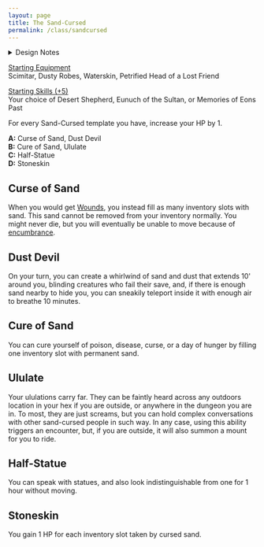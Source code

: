 ```yaml
---
layout: page
title: The Sand-Cursed
permalink: /class/sandcursed
---
```


<details markdown="1">
<summary>Design Notes</summary>
*This was thought as a monster class for the [Desert Giant](/monsters/giant-desert). I loved the idea of the inevitable death by petrification, so I designed this class to be about survival but at a permanent cost. It's between the inventory management of my "fat classes" ([Ogre](/class/fighter/ogre) and [Pigfolk](/class/specialist/pigfolk)) and my other "doomed" class the [mutant](/fighter/mutant). The last template might look simple, but any sand-cursed character that survived that long will probably need this huge boost in survivability. — SaltyGoo* 
</details>

<ins>Starting Equipment</ins><br>
Scimitar, Dusty Robes, Waterskin, Petrified Head of a Lost Friend

<ins>Starting Skills (+5)</ins><br>
Your choice of Desert Shepherd, Eunuch of the Sultan, or Memories of Eons Past

For every Sand-Cursed template you have, increase your HP by 1.

**A:** Curse of Sand, Dust Devil<br>
**B:** Cure of Sand, Ululate<br>
**C:** Half-Statue<br>
**D:** Stoneskin<br>

## Curse of Sand
When you would get [Wounds](/2020/11/09/base-rules/#dying--healing), you instead fill as many inventory slots with sand. This sand cannot be removed from your inventory normally. You might never die, but you will eventually be unable to move because of [encumbrance](/2020/11/09/base-rules/#inventory).

## Dust Devil
On your turn, you can create a whirlwind of sand and dust that extends 10' around you, blinding creatures who fail their save, and, if there is enough sand nearby to hide you, you can sneakily teleport inside it with enough air to breathe 10 minutes.

## Cure of Sand
You can cure yourself of poison, disease, curse, or a day of hunger by filling one inventory slot with permanent sand.

## Ululate
Your ululations carry far. They can be faintly heard across any outdoors location in your hex if you are outside, or anywhere in the dungeon you are in. To most, they are just screams, but you can hold complex conversations with other sand-cursed people in such way. In any case, using this ability triggers an encounter, but, if you are outside, it will also summon a mount for you to ride.

## Half-Statue
You can speak with statues, and also look indistinguishable from one for 1 hour without moving.

## Stoneskin
You gain 1 HP for each inventory slot taken by cursed sand.
